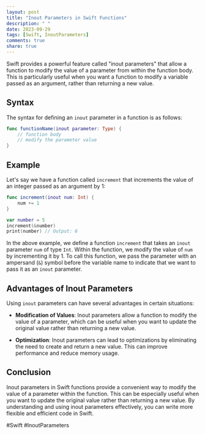 ```yaml
---
layout: post
title: "Inout Parameters in Swift Functions"
description: " "
date: 2023-09-29
tags: [Swift, InoutParameters]
comments: true
share: true
---
```


Swift provides a powerful feature called "inout parameters" that allow a function to modify the value of a parameter from within the function body. This is particularly useful when you want a function to modify a variable passed as an argument, rather than returning a new value.

## Syntax

The syntax for defining an `inout` parameter in a function is as follows:

```swift
func functionName(inout parameter: Type) {
    // function body
    // modify the parameter value
}
```

## Example

Let's say we have a function called `increment` that increments the value of an integer passed as an argument by 1:

```swift
func increment(inout num: Int) {
    num += 1
}

var number = 5
increment(&number)
print(number) // Output: 6
```

In the above example, we define a function `increment` that takes an `inout` parameter `num` of type `Int`. Within the function, we modify the value of `num` by incrementing it by 1. To call this function, we pass the parameter with an ampersand (`&`) symbol before the variable name to indicate that we want to pass it as an `inout` parameter.

## Advantages of Inout Parameters

Using `inout` parameters can have several advantages in certain situations:

- **Modification of Values**: Inout parameters allow a function to modify the value of a parameter, which can be useful when you want to update the original value rather than returning a new value.

- **Optimization**: Inout parameters can lead to optimizations by eliminating the need to create and return a new value. This can improve performance and reduce memory usage.

## Conclusion

Inout parameters in Swift functions provide a convenient way to modify the value of a parameter within the function. This can be especially useful when you want to update the original value rather than returning a new value. By understanding and using inout parameters effectively, you can write more flexible and efficient code in Swift.

\#Swift \#InoutParameters
